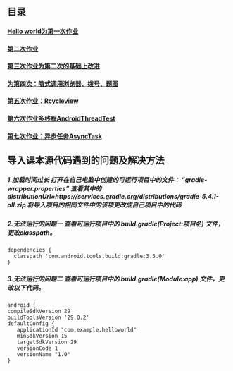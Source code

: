 ## 目录
#### [Hello world为第一次作业](https://github.com/huahaoxin/2017118133_android/tree/master/HelloWorld)<br>
#### [第二次作业](https://github.com/huahaoxin/2017118133_android/tree/master/work)<br>
#### [第三次作业为第二次的基础上改进](https://github.com/huahaoxin/2017118133_android/tree/master/work)<br>
#### [为第四次：隐式调用浏览器、拨号、题图](https://github.com/huahaoxin/2017118133_android/tree/master/IntentSkip)<br>
#### [第五次作业：Rcycleview](https://github.com/huahaoxin/2017118133_android/tree/dev/RecyclerViewTest)<br>
#### [第六次作业多线程AndroidThreadTest](https://github.com/huahaoxin/2017118133_android/tree/master/AndroidThreadTest)<br>
#### [第七次作业：异步任务AsyncTask ](https://github.com/huahaoxin/2017118133_android/tree/master/AsyncTask)<br>
## 导入课本源代码遇到的问题及解决方法
##### 1.加载时间过长 打开在自己电脑中创建的可运行项目中的文件： “gradle-wrapper.properties” 查看其中的 distributionUrl=https\://services.gradle.org/distributions/gradle-5.4.1-all.zip 将导入项目的相同文件中的该项更改成自己项目中的代码
##### 2.无法运行的问题一 查看可运行项目中的 build.gradle(Project:项目名) 文件，更改classpath。
    dependencies {
      classpath 'com.android.tools.build:gradle:3.5.0'
    }
##### 3.无法运行的问题二 查看可运行项目中的 build.gradle(Module:app) 文件，更改以下代码。
    android {
    compileSdkVersion 29
    buildToolsVersion '29.0.2'
    defaultConfig {
       applicationId "com.example.helloworld"
       minSdkVersion 15
       targetSdkVersion 29
       versionCode 1
       versionName "1.0"
    }
